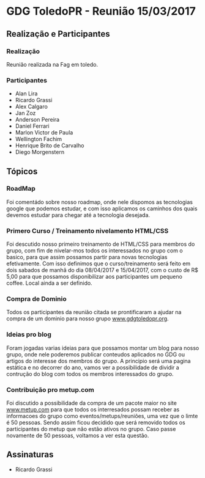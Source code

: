 
# GDG ToledoPR - Reunião 15/03/2017

## Realização e Participantes
### Realização
Reunião realizada na Fag em toledo.

### Participantes
- Alan Lira
- Ricardo Grassi
- Alex Calgaro
- Jan Zoz
- Anderson Pereira
- Daniel Ferrari
- Marlon Victor de Paula
- Wellington Fachim 
- Henrique Brito de Carvalho 
- Diego Morgenstern

## Tópicos
### RoadMap
Foi comentádo sobre nosso roadmap, onde nele dispomos as tecnologias google que podemos estudar, e com isso aplicamos os caminhos dos quais devemos estudar para chegar até a tecnologia desejada.

### Primero Curso / Treinamento nivelamento HTML/CSS
Foi descutido nosso primeiro treinamento de HTML/CSS para membros do grupo, com fim de nivelar-mos todos os interessados no grupo com o basico, para que assim possamos partir para novas tecnologias efetivamente. Com isso definimos que o curso/treinamento será feito em dois sabados de manhã do dia 08/04/2017 e 15/04/2017, com o custo de R$ 5,00 para que possamos disponibilizar aos participantes um pequeno coffee. Local ainda a ser definido.

### Compra de Dominio
Todos os participantes da reunião citada se prontificaram a ajudar na compra de um dominio para nosso grupo www.gdgtoledopr.org.

### Ideias pro blog
Foram jogadas varias ideias para que possamos montar um blog para nosso grupo, onde nele poderemos publicar conteudos aplicados no GDG ou artigos do interesse dos membros do grupo. A principio será uma pagina estática e no decorrer do ano, vamos ver a possibilidade de dividir a contrução do blog com todos os membros interessados do grupo.

### Contribuição pro metup.com
Foi discutido a possibilidade da compra de um pacote maior no site www.metup.com para que todos os interresados possam receber as informacoes do grupo como eventos/metups/reuniões, uma vez que o limte é 50 pessoas. Sendo assim ficou decidido que será removido todos os participantes do metup que não estão ativos no grupo. Caso passe novamente de 50 pessoas, voltamos a ver esta questão. 

## Assinaturas
- Ricardo Grassi    
